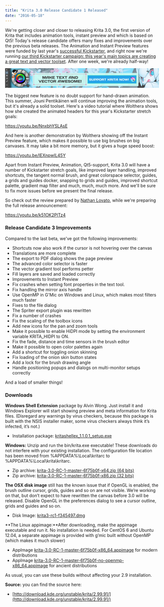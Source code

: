 ```yaml
---
title: "Krita 3.0 Release Candidate 1 Released"
date: "2016-05-18"
---
```


We're getting closer and closer to releasing Krita 3.0, the first version of Krita that includes animation tools, instant preview and which is based on Qt5! Today's release candidate offers many fixes and improvements over the previous beta releases. The Animation and Instant Preview features were funded by last year's [successful Kickstarter](https://www.kickstarter.com/projects/krita/krita-free-paint-app-lets-make-it-faster-than-phot), and right now we're running [our third Kickstarter campaign: this year's main topics are creating a great text and vector toolset](https://www.kickstarter.com/projects/krita/krita-2016-lets-make-text-and-vector-art-awesome). After one week, we're already half-way!

[![support-krita-2016-3](images/support-krita-2016-3-1024x132.png)](https://www.kickstarter.com/projects/krita/krita-2016-lets-make-text-and-vector-art-awesome)

The biggest new feature is no doubt support for hand-drawn animation. This summer, Jouni Pentikäinen will continue improving the animation tools, but it's already a solid toolset. Here's a video tutorial where Wolthera shows how she created the animated headers for this year's Kickstarter stretch goals:

https://youtu.be/NnxbhYSLAsE

And here is another demonstration by Wolthera showing off the Instant Preview feature, which makes it possible to use big brushes on big canvases. It may take a bit more memory, but it gives a huge speed boost:

https://youtu.be/lEXnpwIL45Y

Apart from Instant Preview, Animation, Qt5-support, Krita 3.0 will have a number of Kickstarter stretch goals, like improved layer handling, improved shortcuts, the tangent normal brush, and great colorspace selector, guides, a grids and guides docker, snapping to grids and guides, improved shortcut palette, gradient map filter and much, much, much more. And we'll be sure to fix more issues before we present the final release.

So check out the review prepared by [Nathan Lovato](http://gdquest.com/), while we're preparing the full release announcement:

https://youtu.be/k51OK2PlTz4

### Release Candidate 3 Improvements

Compared to the last beta, we've got the following improvements:

- Shortcuts now also work if the cursor is not hovering over the canvas
- Translations are more complete
- The export to PDF dialog shows the page preview
- The advanced color selector is faster
- The vector gradient tool performs petter
- Fill layers are saved and loaded correctly
- Improvements to Instant Preview
- Fix crashes when setting font properties in the text tool.
- Fix handling the mirror axis handle
- Use OpenMP in G'Mic on Windows and Linux, which makes most filters much faster
- Fixes to the file dialog
- The Spriter export plugin was rewritten
- Fix a number of crashes
- Fix the scaling of the toolbox icons
- Add new icons for the pan and zoom tools
- Make it possible to enable HiDPI mode by setting the environment variable KRITA\_HIDPI to ON.
- Fix the fade, distance and time sensors in the brush editor
- Make it possible to open color palettes again
- Add a shortcut for toggling onion skinning
- Fix loading of the onion skin button states
- Add a lock for the brush drawing angle
- Handle positioning popups and dialogs on multi-monitor setups correctly

And a load of smaller things!

### Downloads

**Windows Shell Extension** package by Alvin Wong. Just install it and Windows Explorer will start showing preview and meta information for Krita files. (Disregard any warnings by virus checkers, because this package is built with the NSIS installer maker, some virus checkers always think it’s infected, it’s not.)

- Installation package: [kritashellex\_1.1.0.1\_setup.exe](http://files.kde.org/krita/3/windows/kritashellex_1.1.0.1_setup.exe)

**Windows:** Unzip and run the bin/krita.exe executable! These downloads do not interfere with your existing installation. The configuration file location has been moved from %APPDATA%\\Local\\kritarc to %APPDATA%\\Local\\krita\\kritarc.

- Zip archive: [krita-3.0-RC-1-master-6f75b0f-x64.zip (64 bits)](http://files.kde.org/krita/3/windows/krita-3.0-RC-1-master-6f75b0f-x64.zip)
- Zip archive: [krita-3.0-RC-1-master-6f75b0f-x86.zip (32 bits)](http://files.kde.org/krita/3/windows/krita-3.0-RC-1-master-6f75b0f-x86.zip)

**The OSX disk image** still has the known issue that if OpenGL is enabled, the brush outline cursor, grids, guides and so on are not visible. We’re working on that, but don’t expect to have rewritten the canvas before 3.0 will be released. Disable OpenGL in the preferences dialog to see a cursor outline, grids and guides and so on.

- Disk Image: [krita3-rc1-f345497.dmg](http://files.kde.org/krita/3/osx/krita3-rc1-f345497.dmg)

**The Linux appimage:**After downloading, make the appimage executable and run it. No installation is needed. For CentOS 6 and Ubuntu 12.04, a separate appimage is provided with g’mic built without OpenMP (which makes it much slower)

- AppImage [krita-3.0-RC-1-master-6f75b0f-x86\_64.appimage](http://files.kde.org/krita/3/linux/krita-3.0-RC-1-master-6f75b0f-x86_64.appimage) for modern distributions
- AppImage [krita-3.0-RC-1-master-6f75b0f-no-openmp-x86\_64.appimage](http://files.kde.org/krita/3/linux/krita-3.0-RC-1-master-6f75b0f-no-openmp-x86_64.appimage) for ancient distributions

As usual, you can use these builds without affecting your 2.9 installation.

**Source:** you can find the source here:

- [http://download.kde.org/unstable/krita/2.99.91/](http://download.kde.org/unstable/krita/2.99.91/)
